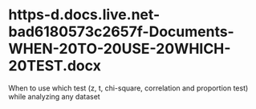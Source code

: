 # https-d.docs.live.net-bad6180573c2657f-Documents-WHEN-20TO-20USE-20WHICH-20TEST.docx
When to use which test (z, t, chi-square, correlation and proportion test) while analyzing any dataset
